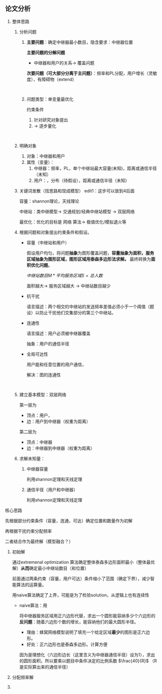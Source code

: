 ## 论文分析

1. 整体思路

   1. 分析问题

        1. **主要问题**：确定中继器最小数目，隐含要求：中继器位置

           **主要问题的分解问题**

           - 中继器和用户的关系$\to$ 覆盖问题

           **次要问题（可大部分分离于主问题）**：频率和PL分配，用户增长（灵敏度），有障碍物（extend）

           ​

        2. 问题类型：单变量最优化

           约束条件 

           1. 针对研究对象提出
           2. $\to$ 逐步量化

        ​

   2. 明确对象

        1. 对象：中继器和用户
        2. 属性（变量）：
           1. 中继器：频率，PL，单个中继站最大容量(未知)，距离或通信半径（未知）
           2. 用户：，分布（待假设），距离或通信半径（未知）

   3. 关键词发散（找思路和现成模型） edit1：这步可以放到4后面

        容量：shannon理论，天线理论

        中继站：类中继模型$\to$ 交通规划/经典中继站模型 $\to$ 双层网络

        最优化：优化的目标是 网络 算法$\to$  极值优化/模拟退火等

   4. 根据问题和对象提出约束条件和假设。

      - 容量（中继站和用户）

        假设用户均匀，将问题**抽象**为图形覆盖问题，**容量抽象为面积，服务区域抽象为图形区域，图形区域用泰森多边形法求解。** 最终转换为**面积优化问题**。

        $中继站数目M * 平均服务区域S =  总人数$

        面积越大$\to$ 服务区域越大 $\to$  中继站数目越少

      - 抗干扰

        语言描述：两个相交的中继站的发送频率差值必须小于一个阈值（题设）以防止干扰他们交集部分的第三个中继站，

      - 连通性

        语言描述：用户必须被中继器覆盖

        抽象：用户的通信半径

      - 全局可达性

        用户能和任意位置的用户通信，

        解决：图的连通性

      ​

   5. 建立基本模型：双层网络

        第一层为 

        - 顶点：用户，
        - 边：用户到中继器（权重为距离）

        第二层为

        - 顶点：中继器
        - 边：中继器到中继器（权重为距离）



   6. 求解未知量：

      1. 中继器容量

         利用shannon定理和天线定理

      2. 通信半径（用户和中继器）

         利用shannon定理和天线定理

核心思路

先根据部分约束条件（容量，连通，可达）确定位置和数量作为初解

再根据干扰约束分配频率

二者结合作为最终解（模型融合？）

1. 初始解

   通过extremenal optimization 算法确定整体泰森多边形面积最小（整体最优解）**从而**确定最小中继站数目（和位置）

   前面通过两条约束（容量，用户可达）条件缩小了范围（确定下界），减少智能算法的运算量。

   用naive算法确定了上界，可能是为了检验solution，从逻辑上也有连续性

    - naive算法：用

      将中继器服务区域用正六边形代替，求出一个圆形能容纳多少个六边形的**反问题**：随着六边形个数的增长，能容纳他们的最大圆形半径。

      - 理由：蜂窝网络模型说明了填充一个给定区域**最少**的图形是正六边形。
      - 好处：正六边形也是泰森多边形。计算方便

      因为是理想化（六边形边长（这里含义为中继器通信半径）设为1），求出的圆形面积。所以要乘以题目中条件决定的比例系数 $\frac{40}{R}$ （R是实际算出来的通信半径）

2. 分配频率解

3. ​







